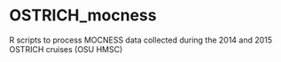 # OSTRICH_mocness
R scripts to process MOCNESS data collected during the 2014 and 2015 OSTRICH cruises (OSU HMSC)
